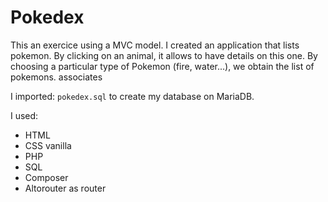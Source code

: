 # Pokedex

This an exercice using a MVC model. I created an application that lists pokemon. By clicking on an animal, it allows to have details on this one. By choosing a particular type of Pokemon (fire, water...), we obtain the list of pokemons. associates

I imported: `pokedex.sql` to create my database on MariaDB.

I used:

- HTML
- CSS vanilla
- PHP
- SQL
- Composer
- Altorouter as router
